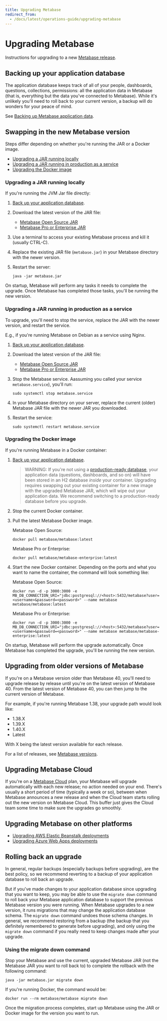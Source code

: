 ```yaml
---
title: Upgrading Metabase
redirect_from:
  - /docs/latest/operations-guide/upgrading-metabase
---
```


# Upgrading Metabase

Instructions for upgrading to a new [Metabase release](../releases.md).

## Backing up your application database

The application database keeps track of all of your people, dashboards, questions, collections, permissions: all the application data in Metabase (that is, everything but the data you've connected to Metabase). While it's unlikely you'll need to roll back to your current version, a backup will do wonders for your peace of mind.

See [Backing up Metabase application data](backing-up-metabase-application-data.md).

## Swapping in the new Metabase version

Steps differ depending on whether you're running the JAR or a Docker image.

- [Upgrading a JAR running locally](#upgrading-a-jar-running-locally)
- [Upgrading a JAR running in production as a service](#upgrading-a-jar-running-in-production-as-a-service)
- [Upgrading the Docker image](#upgrading-the-docker-image)

### Upgrading a JAR running locally

If you're running the JVM Jar file directly:

1. [Back up your application database](backing-up-metabase-application-data.md).

2. Download the latest version of the JAR file:

   - [Metabase Open Source JAR](https://www.metabase.com/start/oss/jar)
   - [Metabase Pro or Enterprise JAR](https://downloads.metabase.com/enterprise/latest/metabase.jar)

3. Use a terminal to access your existing Metabase process and kill it (usually CTRL-C).

4. Replace the existing JAR file (`metabase.jar`) in your Metabase directory with the newer version.

5. Restart the server:

   ```
   java -jar metabase.jar
   ```

On startup, Metabase will perform any tasks it needs to complete the upgrade. Once Metabase has completed those tasks, you'll be running the new version.

### Upgrading a JAR running in production as a service

To upgrade, you'll need to stop the service, replace the JAR with the newer version, and restart the service.

E.g., if you're running Metabase on Debian as a service using Nginx.

1. [Back up your application database](backing-up-metabase-application-data.md).

2. Download the latest version of the JAR file:

   - [Metabase Open Source JAR](https://www.metabase.com/start/oss/jar)
   - [Metabase Pro or Enterprise JAR](https://downloads.metabase.com/enterprise/latest/metabase.jar)

3. Stop the Metabase service. Aassuming you called your service `metabase.service`), you'll run:

   ```
   sudo systemctl stop metabase.service
   ```

4. In your Metabase directory on your server, replace the current (older) Metabase JAR file with the newer JAR you downloaded.

5. Restart the service:

   ```
   sudo systemctl restart metabase.service
   ```

### Upgrading the Docker image

If you're running Metabase in a Docker container:

1. [Back up your application database](backing-up-metabase-application-data.md).

   > WARNING: If you're not using a [production-ready database](migrating-from-h2.md), your application data (questions, dashboards, and so on) will have been stored in an H2 database _inside_ your container. Upgrading requires swapping out your existing container for a new image with the upgraded Metabase JAR, which will wipe out your application data. We recommend switching to a production-ready database before you upgrade.

2. Stop the current Docker container.

3. Pull the latest Metabase Docker image.

   Metabase Open Source:

   ```
   docker pull metabase/metabase:latest
   ```

   Metabase Pro or Enterprise:

   ```
   docker pull metabase/metabase-enterprise:latest
   ```

4. Start the new Docker container. Depending on the ports and what you want to name the container, the command will look something like:

   Metabase Open Source:

   ```
   docker run -d -p 3000:3000 -e MB_DB_CONNECTION_URI="jdbc:postgresql://<host>:5432/metabase?user=<username>&password=<password>" --name metabase metabase/metabase:latest
   ```

   Metabase Pro or Enterprise:

   ```
   docker run -d -p 3000:3000 -e MB_DB_CONNECTION_URI="jdbc:postgresql://<host>:5432/metabase?user=<username>&password=<password>" --name metabase metabase/metabase-enterprise:latest
   ```

On startup, Metabase will perform the upgrade automatically. Once Metabase has completed the upgrade, you'll be running the new version.

## Upgrading from older versions of Metabase

If you're on a Metabase version older than Metabase 40, you'll need to upgrade release by release until you're on the latest version of Metabase 40. From the latest version of Metabase 40, you can then jump to the current version of Metabase.

For example, if you're running Metabase 1.38, your upgrade path would look like:

- 1.38.X
- 1.39.X
- 1.40.X
- Latest 

With X being the latest version available for each release.

For a list of releases, see [Metabase versions](../releases.md).

## Upgrading Metabase Cloud

If you're on a [Metabase Cloud](https://www.metabase.com/pricing) plan, your Metabase will upgrade automatically with each new release; no action needed on your end. There's usually a short period of time (typically a week or so), between when Metabase announces a new release and when the Cloud team starts rolling out the new version on Metabase Cloud. This buffer just gives the Cloud team some time to make sure the upgrades go smoothly.

## Upgrading Metabase on other platforms

- [Upgrading AWS Elastic Beanstalk deployments](running-metabase-on-elastic-beanstalk.md#deploying-new-versions-of-metabase-on-elastic-beanstalk)
- [Upgrading Azure Web Apps deployments](running-metabase-on-azure.md#additional-configurations)

## Rolling back an upgrade

In general, regular backups (especially backups before upgrading), are the best policy, so we recommend reverting to a backup of your application database to roll back an upgrade.

But if you've made changes to your application database since upgrading that you want to keep, you may be able to use the `migrate down` command to roll back your Metabase application database to support the previous Metabase version you were running. When Metabase upgrades to a new version, it runs migrations that may change the application database schema. The `migrate down` command undoes those schema changes. In general, we recommend restoring from a backup (the backup that you definitely remembered to generate before upgrading), and only using the `migrate down` command if you really need to keep changes made after your upgrade.

### Using the migrate down command

Stop your Metabase and use the current, upgraded Metabase JAR (not the Metabase JAR you want to roll back to) to complete the rollback with the following command:

```
java -jar metabase.jar migrate down
```

If you're running Docker, the command would be:

```
docker run --rm metabase/metabase migrate down
```

Once the migration process completes, start up Metabase using the JAR or Docker image for the version you want to run.

